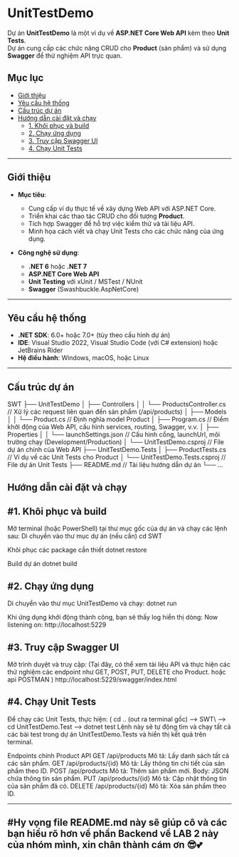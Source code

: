 # UnitTestDemo

Dự án **UnitTestDemo** là một ví dụ về **ASP.NET Core Web API** kèm theo **Unit Tests**.  
Dự án cung cấp các chức năng CRUD cho **Product** (sản phẩm) và sử dụng **Swagger** để thử nghiệm API trực quan.

## Mục lục
- [Giới thiệu](#giới-thiệu)
- [Yêu cầu hệ thống](#yêu-cầu-hệ-thống)
- [Cấu trúc dự án](#cấu-trúc-dự-án)
- [Hướng dẫn cài đặt và chạy](#hướng-dẫn-cài-đặt-và-chạy)
  - [1. Khôi phục và build](#1-khôi-phục-và-build)
  - [2. Chạy ứng dụng](#2-chạy-ứng-dụng)
  - [3. Truy cập Swagger UI](#3-truy-cập-swagger-ui)
  - [4. Chạy Unit Tests](#4-chạy-unit-tests)
---

## Giới thiệu

- **Mục tiêu**:  
  - Cung cấp ví dụ thực tế về xây dựng Web API với ASP.NET Core.
  - Triển khai các thao tác CRUD cho đối tượng **Product**.
  - Tích hợp Swagger để hỗ trợ việc kiểm thử và tài liệu API.
  - Minh họa cách viết và chạy Unit Tests cho các chức năng của ứng dụng.

- **Công nghệ sử dụng**:  
  - **.NET 6** hoặc **.NET 7**  
  - **ASP.NET Core Web API**  
  - **Unit Testing** với xUnit / MSTest / NUnit  
  - **Swagger** (Swashbuckle.AspNetCore)
---

## Yêu cầu hệ thống

- **.NET SDK**: 6.0+ hoặc 7.0+ (tùy theo cấu hình dự án)
- **IDE**: Visual Studio 2022, Visual Studio Code (với C# extension) hoặc JetBrains Rider
- **Hệ điều hành**: Windows, macOS, hoặc Linux

---

## Cấu trúc dự án

SWT
├── UnitTestDemo
│   ├── Controllers
│   │   └── ProductsController.cs    // Xử lý các request liên quan đến sản phẩm (/api/products)
│   ├── Models
│   │   └── Product.cs               // Định nghĩa model Product
│   ├── Program.cs                   // Điểm khởi động của Web API, cấu hình services, routing, Swagger, v.v.
│   ├── Properties
│   │   └── launchSettings.json      // Cấu hình cổng, launchUrl, môi trường chạy (Development/Production)
│   └── UnitTestDemo.csproj          // File dự án chính của Web API
├── UnitTestDemo.Tests
│   ├── ProductTests.cs              // Ví dụ về các Unit Tests cho Product
│   └── UnitTestDemo.Tests.csproj    // File dự án Unit Tests
├── README.md                        // Tài liệu hướng dẫn dự án
└── ...


## Hướng dẫn cài đặt và chạy
#1. Khôi phục và build
---
Mở terminal (hoặc PowerShell) tại thư mục gốc của dự án và chạy các lệnh sau:
Di chuyển vào thư mục dự án (nếu cần)
cd SWT

Khôi phục các package cần thiết
dotnet restore

Build dự án
dotnet build


#2. Chạy ứng dụng
---
Di chuyển vào thư mục UnitTestDemo và chạy:
dotnet run 

Khi ứng dụng khởi động thành công, bạn sẽ thấy log hiển thị dòng:
Now listening on: http://localhost:5229

#3. Truy cập Swagger UI
---
Mở trình duyệt và truy cập: (Tại đây, có thể xem tài liệu API và thực hiện các thử nghiệm các endpoint như GET, POST, PUT, DELETE cho Product. hoặc api POSTMAN ) 
http://localhost:5229/swagger/index.html

#4. Chạy Unit Tests
---
Để chạy các Unit Tests, thực hiện: ( cd .. (out ra terminal gốc) -->  SWT\ --> cd UnitTestDemo.Test --> dotnet test
Lệnh này sẽ tự động tìm và chạy tất cả các bài test trong dự án UnitTestDemo.Tests và hiển thị kết quả trên terminal.

Endpoints chính
Product API
GET /api/products
Mô tả: Lấy danh sách tất cả các sản phẩm.
GET /api/products/{id}
Mô tả: Lấy thông tin chi tiết của sản phẩm theo ID.
POST /api/products
Mô tả: Thêm sản phẩm mới.
Body: JSON chứa thông tin sản phẩm.
PUT /api/products/{id}
Mô tả: Cập nhật thông tin của sản phẩm đã có.
DELETE /api/products/{id}
Mô tả: Xóa sản phẩm theo ID.

---

#Hy vọng file README.md này sẽ giúp cô và các bạn hiểu rõ hơn về phần Backend về LAB 2 này của nhóm mình, xin chân thành cám ơn 😎💕
---


